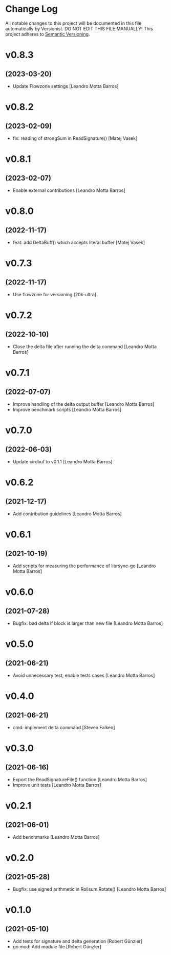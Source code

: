 # Change Log

All notable changes to this project will be documented in this file
automatically by Versionist. DO NOT EDIT THIS FILE MANUALLY!
This project adheres to [Semantic Versioning](http://semver.org/).

# v0.8.3
## (2023-03-20)

* Update Flowzone settings [Leandro Motta Barros]

# v0.8.2
## (2023-02-09)

* fix: reading of strongSum in ReadSignature() [Matej Vasek]

# v0.8.1
## (2023-02-07)

* Enable external contributions [Leandro Motta Barros]

# v0.8.0
## (2022-11-17)

* feat: add DeltaBuff() which accepts literal buffer [Matej Vasek]

# v0.7.3
## (2022-11-17)

* Use flowzone for versioning [20k-ultra]

# v0.7.2
## (2022-10-10)

* Close the delta file after running the delta command [Leandro Motta Barros]

# v0.7.1
## (2022-07-07)

* Improve handling of the delta output buffer [Leandro Motta Barros]
* Improve benchmark scripts [Leandro Motta Barros]

# v0.7.0
## (2022-06-03)

* Update circbuf to v0.1.1 [Leandro Motta Barros]

# v0.6.2
## (2021-12-17)

* Add contribution guidelines [Leandro Motta Barros]

# v0.6.1
## (2021-10-19)

* Add scripts for measuring the performance of librsync-go [Leandro Motta Barros]

# v0.6.0
## (2021-07-28)

* Bugfix: bad delta if block is larger than new file [Leandro Motta Barros]

# v0.5.0
## (2021-06-21)

* Avoid unnecessary test, enable tests cases [Leandro Motta Barros]

# v0.4.0
## (2021-06-21)

* cmd: implement delta command [Steven Falken]

# v0.3.0
## (2021-06-16)

* Export the ReadSignatureFile() function [Leandro Motta Barros]
* Improve unit tests [Leandro Motta Barros]

# v0.2.1
## (2021-06-01)

* Add benchmarks [Leandro Motta Barros]

# v0.2.0
## (2021-05-28)

* Bugfix: use signed arithmetic in Rollsum.Rotate() [Leandro Motta Barros]

# v0.1.0
## (2021-05-10)

* Add tests for signature and delta generation [Robert Günzler]
* go.mod: Add module file [Robert Günzler]
